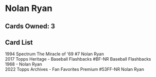 # Nolan Ryan

## Cards Owned: 3

## Card List

1994 Spectrum The Miracle of '69 #7 Nolan Ryan<br>
2017 Topps Heritage - Baseball Flashbacks #BF-NR Baseball Flashbacks 1968 - Nolan Ryan<br>
2022 Topps Archives - Fan Favorites Premium #53FF-NR Nolan Ryan<br>
